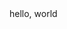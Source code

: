 <!DOCTYPE HTML>
<html LANG="EN">
  <head>
      <TITLE>hello world</TITLE>
  </head>
  <body>
      hello, world
  </body>
</html>
